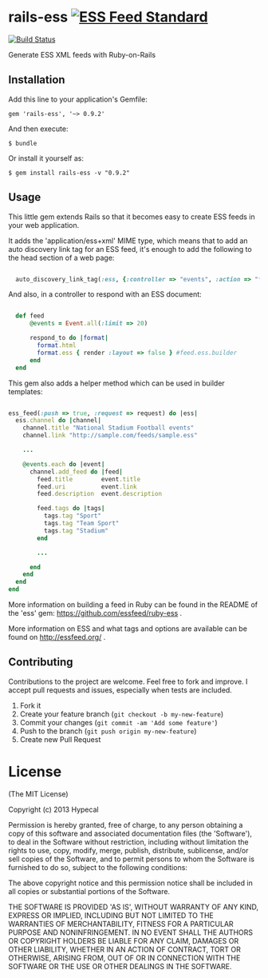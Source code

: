 rails-ess [![ESS Feed Standard](http://essfeed.org/images/8/87/ESS_logo_32x32.png)](http://essfeed.org/)
========================================================================================================

[![Build Status](https://travis-ci.org/essfeed/rails-ess.png)](https://travis-ci.org/essfeed/rails-ess)

Generate ESS XML feeds with Ruby-on-Rails

## Installation

Add this line to your application's Gemfile:

    gem 'rails-ess', '~> 0.9.2'

And then execute:

    $ bundle

Or install it yourself as:

    $ gem install rails-ess -v "0.9.2"

## Usage

This little gem extends Rails so that it becomes easy to create ESS feeds
in your web application.

It adds the 'application/ess+xml' MIME type, which means that to add
an auto discovery link tag for an ESS feed, it's enough to add the
following to the head section of a web page:

```ruby

  auto_discovery_link_tag(:ess, {:controller => "events", :action => "feed"})

```

And also, in a controller to respond with an ESS document:

```ruby

  def feed
      @events = Event.all(:limit => 20) 

      respond_to do |format|
        format.html
        format.ess { render :layout => false } #feed.ess.builder
      end
  end

```

This gem also adds a helper method which can be used in builder
templates:

```ruby

ess_feed(:push => true, :request => request) do |ess|
  ess.channel do |channel|
    channel.title "National Stadium Football events"
    channel.link "http://sample.com/feeds/sample.ess"

    ...

    @events.each do |event|
      channel.add_feed do |feed|
        feed.title        event.title
        feed.uri          event.link
        feed.description  event.description

        feed.tags do |tags|
          tags.tag "Sport"
          tags.tag "Team Sport"
          tags.tag "Stadium"
        end

        ...

      end
    end
  end
end

```

More information on building a feed in Ruby can be found in the README
of the 'ess' gem: https://github.com/essfeed/ruby-ess .

More information on ESS and what tags and options are available can
be found on http://essfeed.org/ .

## Contributing

Contributions to the project are welcome. Feel free to fork and improve. I accept pull requests and issues,
especially when tests are included.

1. Fork it
2. Create your feature branch (`git checkout -b my-new-feature`)
3. Commit your changes (`git commit -am 'Add some feature'`)
4. Push to the branch (`git push origin my-new-feature`)
5. Create new Pull Request

# License

(The MIT License)

Copyright (c) 2013 Hypecal

Permission is hereby granted, free of charge, to any person obtaining
a copy of this software and associated documentation files (the
'Software'), to deal in the Software without restriction, including
without limitation the rights to use, copy, modify, merge, publish,
distribute, sublicense, and/or sell copies of the Software, and to
permit persons to whom the Software is furnished to do so, subject to
the following conditions:

The above copyright notice and this permission notice shall be
included in all copies or substantial portions of the Software.

THE SOFTWARE IS PROVIDED 'AS IS', WITHOUT WARRANTY OF ANY KIND,
EXPRESS OR IMPLIED, INCLUDING BUT NOT LIMITED TO THE WARRANTIES OF
MERCHANTABILITY, FITNESS FOR A PARTICULAR PURPOSE AND NONINFRINGEMENT.
IN NO EVENT SHALL THE AUTHORS OR COPYRIGHT HOLDERS BE LIABLE FOR ANY
CLAIM, DAMAGES OR OTHER LIABILITY, WHETHER IN AN ACTION OF CONTRACT,
TORT OR OTHERWISE, ARISING FROM, OUT OF OR IN CONNECTION WITH THE
SOFTWARE OR THE USE OR OTHER DEALINGS IN THE SOFTWARE.
